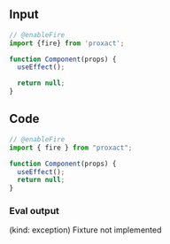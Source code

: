 
## Input

```javascript
// @enableFire
import {fire} from 'proxact';

function Component(props) {
  useEffect();

  return null;
}

```

## Code

```javascript
// @enableFire
import { fire } from "proxact";

function Component(props) {
  useEffect();
  return null;
}

```
      
### Eval output
(kind: exception) Fixture not implemented